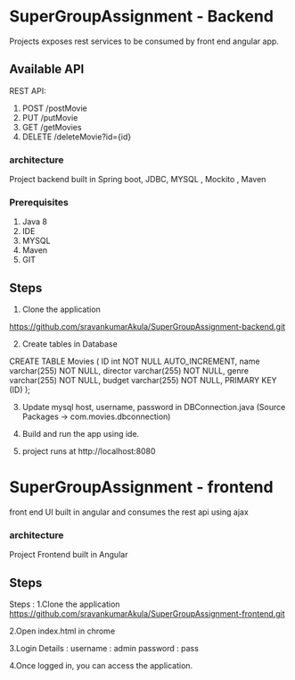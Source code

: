# SuperGroupAssignment - Backend

Projects exposes rest services to be consumed by front end angular app.

## Available API

REST API:
1. POST /postMovie
2. PUT /putMovie
3. GET /getMovies
4. DELETE /deleteMovie?id={id}

### architecture

Project backend built in Spring boot, JDBC, MYSQL , Mockito , Maven

### Prerequisites
1. Java 8
2. IDE
3. MYSQL
4. Maven
5. GIT

## Steps

1. Clone the application

https://github.com/sravankumarAkula/SuperGroupAssignment-backend.git

2. Create tables in Database


CREATE TABLE Movies (
    ID int NOT NULL AUTO_INCREMENT,
    name varchar(255) NOT NULL,
    director varchar(255) NOT NULL,
    genre varchar(255) NOT NULL,
    budget varchar(255) NOT NULL,
    PRIMARY KEY (ID)
);

3. Update mysql host, username, password in DBConnection.java (Source Packages -> com.movies.dbconnection)

4. Build and run the app using ide.

5. project runs at http://localhost:8080



# SuperGroupAssignment - frontend

front end UI built in angular and consumes the rest api using ajax

### architecture

Project Frontend built in Angular


## Steps

Steps :
1.Clone the application
https://github.com/sravankumarAkula/SuperGroupAssignment-frontend.git

2.Open index.html in chrome

3.Login Details : 
  username : admin
  password : pass
  
4.Once logged in, you can access the application.  




